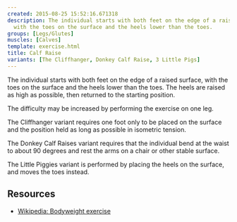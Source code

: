 ```yaml
---
created: 2015-08-25 15:52:16.671318
description: The individual starts with both feet on the edge of a raised surface,
  with the toes on the surface and the heels lower than the toes.
groups: [Legs/Glutes]
muscles: [Calves]
template: exercise.html
title: Calf Raise
variants: [The Cliffhanger, Donkey Calf Raise, 3 Little Pigs]
---
```

The individual starts with both feet on the edge of a raised surface, with the toes on the surface and the heels lower than the toes. The heels are raised as high as possible, then returned to the starting position.

The difficulty may be increased by performing the exercise on one leg.

The Cliffhanger variant requires one foot only to be placed on the surface and the position held as long as possible in isometric tension.

The Donkey Calf Raises variant requires that the individual bend at the waist to about 90 degrees and rest the arms on a chair or other stable surface.

The Little Piggies variant is performed by placing the heels on the surface, and moves the toes instead.

## Resources

* [Wikipedia: Bodyweight exercise](https://en.wikipedia.org/wiki/Bodyweight_exercise)